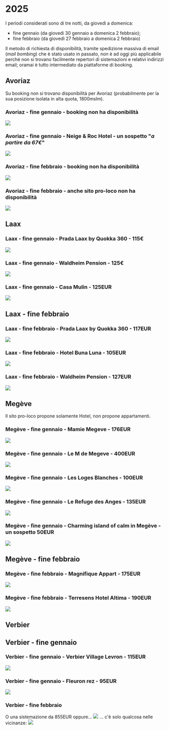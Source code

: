 # 2025

I periodi considerati sono di tre notti, da giovedì a domenica:

* fine gennaio (da giovedì 30 gennaio a domenica 2 febbraio); 
* fine febbraio (da giovedì 27 febbraio a domenica 2 febbraio)

Il metodo di richiesta di disponibilità, tramite spedizione massiva di email (_mail bombing_) che è stato usato in passato, non è ad oggi più applicabile perché non si trovano facilmente repertori di sistemazioni e relativi indirizzi email; oramai è tutto intermediato da piattaforme di booking.

## Avoriaz
Su booking non si trovano disponibilità per Avoriaz (probabilmente per la sua posizione isolata in alta quota, 1800mslm).

### Avoriaz - fine gennaio - booking non ha disponibilità
![](avoriaz/fine_gennaio/Screenshot_20241128_194514.png)

### Avoriaz - fine gennaio - Neige & Roc Hotel - un sospetto "_a partire da 67€_"
![](avoriaz/fine_gennaio/Screenshot_20241128_195536.png)

### Avoriaz - fine febbraio - booking non ha disponibilità
![](avoriaz/fine_febbraio/Screenshot_20241128_194357.png)

### Avoriaz - fine febbraio - anche sito pro-loco non ha disponibilità
![](avoriaz/fine_febbraio/Screenshot_20241128_195648.png)

## Laax

### Laax - fine gennaio - Prada Laax by Quokka 360 - 115€
<!-- ![](laax/fine_gennaio/Screenshot_20241128_210937.png)-->
![](laax/fine_gennaio/Screenshot_20241128_211012.png)

### Laax - fine gennaio - Waldheim Pension - 125€
<!-- ![](laax/fine_gennaio/Screenshot_20241128_212022.png) -->
![](laax/fine_gennaio/Screenshot_20241128_212042.png)

### Laax - fine gennaio - Casa Mulin - 125EUR
<!-- ![](laax/fine_gennaio/Screenshot_20241128_212237.png) -->
![](laax/fine_gennaio/Screenshot_20241128_212255.png)

## Laax - fine febbraio
### Laax - fine febbraio - Prada Laax by Quokka 360 - 117EUR
<!-- ![](laax/fine_febbraio/Screenshot_20241128_211147.png) -->
![](laax/fine_febbraio/Screenshot_20241128_211216.png)

### Laax - fine febbraio - Hotel Buna Luna - 105EUR
<!-- ![](laax/fine_febbraio/Screenshot_20241128_211510.png) -->
![](laax/fine_febbraio/Screenshot_20241128_211532.png)

### Laax - fine febbraio - Waldheim Pension - 127EUR
<!-- ![](laax/fine_febbraio/Screenshot_20241128_211843.png) -->
![](laax/fine_febbraio/Screenshot_20241128_211912.png)


## Megève
Il sito pro-loco propone solamente Hotel, non propone appartamenti.
### Megève - fine gennaio - Mamie Megeve - 176EUR
![](megeve/fine_gennaio/Screenshot_20241128_175313.png)
### Megève - fine gennaio - Le M de Megeve - 400EUR
![](megeve/fine_gennaio/Screenshot_20241128_175457.png)
### Megève - fine gennaio - Les Loges Blanches - 100EUR
![](megeve/fine_gennaio/Screenshot_20241128_175624.png)

### Megève - fine gennaio - Le Refuge des Anges - 135EUR
<!-- ![](megeve/fine_gennaio/Screenshot_20241128_182002.png) -->
![](megeve/fine_gennaio/Screenshot_20241128_182059.png)

### Megève - fine gennaio - Charming island of calm in Megève - un sospetto 50EUR
<!-- ![](megeve/fine_gennaio/Screenshot_20241128_182128.png) -->
![](megeve/fine_gennaio/Screenshot_20241128_182151.png)

## Megève - fine febbraio 
### Megève - fine febbraio - Magnifique Appart - 175EUR
<!-- ![](megeve/fine_febbraio/Screenshot_20241128_184412.png) -->
![](megeve/fine_febbraio/Screenshot_20241128_184430.png)

### Megève - fine febbraio - Terresens Hotel Altima - 190EUR
<!-- ![](megeve/fine_febbraio/Screenshot_20241128_184509.png) -->
![](megeve/fine_febbraio/Screenshot_20241128_184542.png)

## Verbier
## Verbier - fine gennaio
### Verbier - fine gennaio - Verbier Village Levron - 115EUR
<!-- ![](verbier/fine_gennaio/Screenshot_20241128_182744.png) -->
![](verbier/fine_gennaio/Screenshot_20241128_182755.png)

### Verbier - fine gennaio - Fleuron rez - 95EUR
<!-- ![](verbier/fine_gennaio/Screenshot_20241128_182928.png)-->
![](verbier/fine_gennaio/Screenshot_20241128_183055.png)

### Verbier - fine febbraio
O una sistemazione da 855EUR oppure...
![](verbier/fine_febbraio/Screenshot_20241128_185720.png)
... c'è solo qualcosa nelle vicinanze:
![](verbier/fine_febbraio/Screenshot_20241128_185811.png)